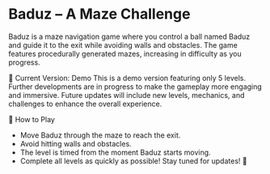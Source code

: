 # Baduz – A Maze Challenge

Baduz is a maze navigation game where you control a ball named Baduz and guide it to the exit while avoiding walls and obstacles. The game features procedurally generated mazes, increasing in difficulty as you progress.

🚀 Current Version: Demo
This is a demo version featuring only 5 levels. Further developments are in progress to make the gameplay more engaging and immersive. Future updates will include new levels, mechanics, and challenges to enhance the overall experience.

🎯 How to Play
- Move Baduz through the maze to reach the exit.
- Avoid hitting walls and obstacles.
- The level is timed from the moment Baduz starts moving.
- Complete all levels as quickly as possible!
Stay tuned for updates! 🚧
